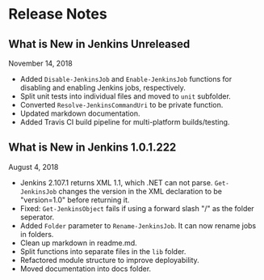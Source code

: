 # Release Notes

## What is New in Jenkins Unreleased

November 14, 2018

- Added `Disable-JenkinsJob` and `Enable-JenkinsJob` functions for disabling
  and enabling Jenkins jobs, respectively.
- Split unit tests into individual files and moved to `unit` subfolder.
- Converted `Resolve-JenkinsCommandUri` to be private function.
- Updated markdown documentation.
- Added Travis CI build pipeline for multi-platform builds/testing.

## What is New in Jenkins 1.0.1.222

August 4, 2018

- Jenkins 2.107.1 returns XML 1.1, which .NET can not parse. `Get-JenkinsJob`
  changes the version in the XML declaration to be "version=1.0" before
  returning it.
- Fixed: `Get-JenkinsObject` fails if using a forward slash "/" as the
  folder seperator.
- Added `Folder` parameter to `Rename-JenkinsJob`. It can now rename jobs
  in folders.
- Clean up markdown in readme.md.
- Split functions into separate files in the `lib` folder.
- Refactored module structure to improve deployability.
- Moved documentation into docs folder.

